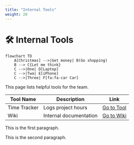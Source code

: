 ```yaml
---
title: "Internal Tools"
weight: 20
---
```


# 🛠️ Internal Tools

```mermaid
flowchart TD
    A[Christmas] -->|Get money| B(Go shopping)
    B --> C{Let me think}
    C -->|One| D[Laptop]
    C -->|Two| E[iPhone]
    C -->|Three| F[fa:fa-car Car]
```


This page lists helpful tools for the team.

| Tool Name    | Description            | Link                          |
|--------------|------------------------|-------------------------------|
| Time Tracker | Logs project hours     | [Go to Tool](/tools/time)     |
| Wiki         | Internal documentation | [Go to Wiki](/tools/wiki)     |

This is the first paragraph.

<!--more-->

This is the second paragraph.
